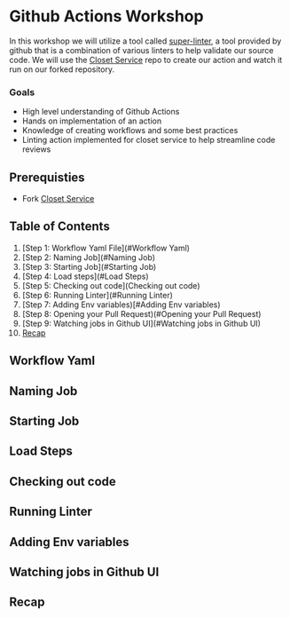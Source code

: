 
# Github Actions Workshop

In this workshop we will utilize a tool called [super-linter](https://github.com/github/super-linter), a tool provided by github that is a combination of various linters to help validate our source code. We will use the [Closet Service](https://github.com/MensWearhouse/closet-service) repo to create our action and watch it run on our forked repository.

### Goals

 - High level understanding of Github Actions
 - Hands on implementation of an action
 - Knowledge of creating workflows and some best practices
 - Linting action implemented for closet service to help streamline code reviews

## Prerequisties

 - Fork [Closet Service](https://github.com/MensWearhouse/closet-service) 

## Table of Contents

1. [Step 1: Workflow Yaml File](#Workflow Yaml)
2. [Step 2: Naming Job](#Naming Job)
3. [Step 3:  Starting Job](#Starting Job)
4. [Step 4:  Load steps](#Load Steps)
5. [Step 5: Checking out code](Checking out code)
6. [Step 6: Running Linter](#Running Linter)
7. [Step 7: Adding Env variables)[#Adding Env variables)
8. [Step 8: Opening your Pull Request)(#Opening your Pull Request)
9. [Step 9: Watching jobs in Github UI](#Watching jobs in Github UI)
10. [Recap](#Recap) 


## Workflow Yaml
## Naming Job
## Starting Job
## Load Steps
## Checking out code
## Running Linter 
## Adding Env variables
## Watching jobs in Github UI
## Recap

